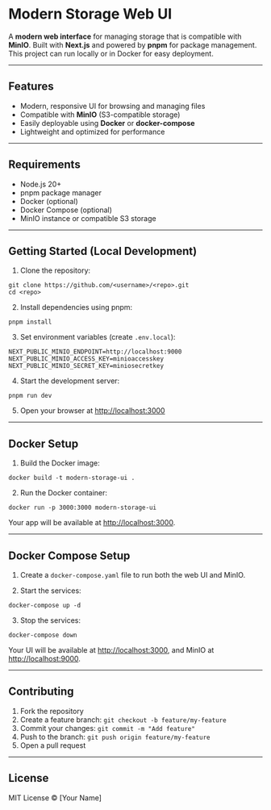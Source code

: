 # Modern Storage Web UI

A **modern web interface** for managing storage that is compatible with **MinIO**. Built with **Next.js** and powered by **pnpm** for package management. This project can run locally or in Docker for easy deployment.

---

## Features

- Modern, responsive UI for browsing and managing files
- Compatible with **MinIO** (S3-compatible storage)
- Easily deployable using **Docker** or **docker-compose**
- Lightweight and optimized for performance

---

## Requirements

- Node.js 20+
- pnpm package manager
- Docker (optional)
- Docker Compose (optional)
- MinIO instance or compatible S3 storage

---

## Getting Started (Local Development)

1. Clone the repository:

```
git clone https://github.com/<username>/<repo>.git
cd <repo>
```

2. Install dependencies using pnpm:

```
pnpm install
```

3. Set environment variables (create `.env.local`):

```
NEXT_PUBLIC_MINIO_ENDPOINT=http://localhost:9000
NEXT_PUBLIC_MINIO_ACCESS_KEY=minioaccesskey
NEXT_PUBLIC_MINIO_SECRET_KEY=miniosecretkey
```

4. Start the development server:

```
pnpm run dev
```

5. Open your browser at [http://localhost:3000](http://localhost:3000)

---

## Docker Setup

1. Build the Docker image:

```
docker build -t modern-storage-ui .
```

2. Run the Docker container:

```
docker run -p 3000:3000 modern-storage-ui
```

Your app will be available at [http://localhost:3000](http://localhost:3000).

---

## Docker Compose Setup

1. Create a `docker-compose.yaml` file to run both the web UI and MinIO.

2. Start the services:

```
docker-compose up -d
```

3. Stop the services:

```
docker-compose down
```

Your UI will be available at [http://localhost:3000](http://localhost:3000), and MinIO at [http://localhost:9000](http://localhost:9000).

---

## Contributing

1. Fork the repository
2. Create a feature branch: `git checkout -b feature/my-feature`
3. Commit your changes: `git commit -m "Add feature"`
4. Push to the branch: `git push origin feature/my-feature`
5. Open a pull request

---

## License

MIT License © [Your Name]

